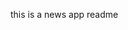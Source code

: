 this is a news app readme

<!-- putting a comment in from CES in Las Vegas and the update is there are a lot of robots here and AI is everywhere -->
